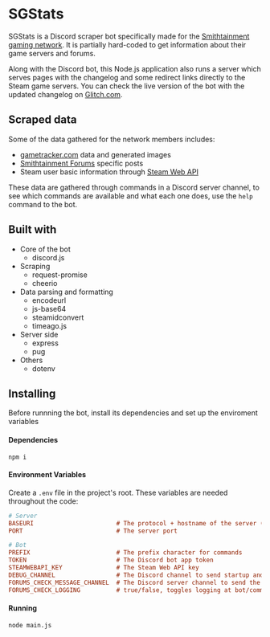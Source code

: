 # SGStats
SGStats is a Discord scraper bot specifically made for the [Smithtainment gaming network](https://forums.smithtainment.com/).
It is partially hard-coded to get information about their game servers and forums.

Along with the Discord bot, this Node.js application also runs a server which serves pages with the changelog and some redirect links directly to the Steam game servers.
You can check the live version of the bot with the updated changelog on [Glitch.com](https://sgstats.glitch.me/).

## Scraped data
Some of the data gathered for the network members includes:
- [gametracker.com](https://www.gametracker.com) data and generated images
- [Smithtainment Forums](https://forums.smithtainment.com/) specific posts
- Steam user basic information through [Steam Web API](https://steamcommunity.com/dev)

These data are gathered through commands in a Discord server channel, to see which commands are available and what each one does, use the ``help`` command to the bot.

## Built with
- Core of the bot
  - discord.js
- Scraping
  - request-promise
  - cheerio
- Data parsing and formatting
  - encodeurl
  - js-base64
  - steamidconvert
  - timeago.js
- Server side
  - express
  - pug
- Others
  - dotenv

## Installing
Before runnning the bot, install its dependencies and set up the enviroment variables

#### Dependencies
```console
npm i
```

#### Environment Variables
Create a ``.env`` file in the project's root. These variables are needed throughout the code:
```ini
# Server
BASEURI                       # The protocol + hostname of the server (Ex: http://localhost)
PORT                          # The server port

# Bot
PREFIX                        # The prefix character for commands
TOKEN                         # The Discord bot app token
STEAMWEBAPI_KEY               # The Steam Web API key
DEBUG_CHANNEL                 # The Discord channel to send startup and specific error messages
FORUMS_CHECK_MESSAGE_CHANNEL  # The Discord server channel to send the forums sections logs
FORUMS_CHECK_LOGGING          # true/false, toggles logging at bot/commands/forums.js
```

#### Running
```console
node main.js
```
